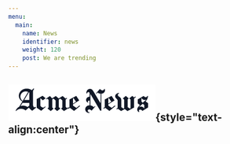 ```yaml
---
menu:
  main:
    name: News
    identifier: news
    weight: 120
    post: We are trending
---
```

![News](news.png){style="text-align:center"}
-----------------

